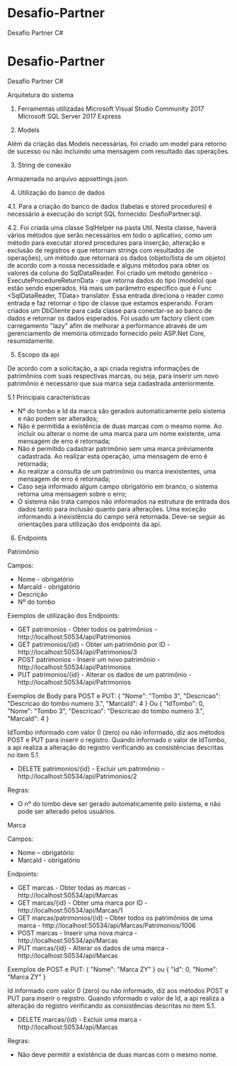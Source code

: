 # Desafio-Partner
Desafio Partner C#

# Desafio-Partner
Desafio Partner C#

Arquitetura do sistema


1. Ferramentas utilizadas
Microsoft Visual Studio Community 2017
Microsoft SQL Server 2017 Express


2. Models

Além da criação das Models necessárias, foi criado um model para retorno de sucesso ou não incluindo uma mensagem com resultado das operações.


3. String de conexão

Armazenada no arquivo appsettings.json.


4. Utilização do banco de dados

4.1. Para a criação do banco de dados (tabelas e stored procedures) é necessário a execução do script SQL fornecido: DesfioPartner.sql.

4.2. Foi criada uma classe SqlHelper na pasta Util. Nesta classe, haverá vários métodos que serão necessários em todo o aplicativo, como um método para executar stored procedures para inserção, alteração e exclusão de registros e que retornam strings com resultados de operações), um método que retornará os dados (objeto/lista de um objeto) de acordo com a nossa necessidade e alguns métodos para obter os valores da coluna do SqlDataReader.
Foi criado um método genérico - ExecuteProcedureReturnData - que retorna dados do tipo (modelo) que estão sendo esperados. Há mais um parâmetro específico que é Func <SqlDataReader, TData> translator. Essa entrada direciona o reader como entrada e faz retornar o tipo de classe que estamos esperando. 
Foram criados um DbCliente para cada classe para conectar-se ao banco de dados e retornar os dados esperados.
Foi usado um factory client com carregamento "lazy" afim de melhorar a performance através de um gerenciamento de memória otimizado fornecido pelo ASP.Net Core, resumidamente.


5. Escopo da api

De acordo com a solicitação, a api criada registra informações de patrimônios com suas respectivas marcas, ou seja, para inserir um novo patrimônio é necessário que sua marca seja cadastrada anteriormente.

5.1 Principais características

- Nº do tombo e Id da marca são gerados automaticamente pelo sistema e não podem ser alterados;
- Não é permitida a existência de duas marcas com o mesmo nome. Ao incluir ou alterar o nome de uma marca para um nome existente, uma mensagem de erro é retornada;
- Não é permitido cadastrar patrimônio sem uma marca préviamente cadastrada. Ao realizar esta operação, uma mensagem de erro é retornada;
- Ao realizar a consulta de um patrimônio ou marca inexistentes, uma mensagem de erro é retornada;
- Caso seja informado algum campo obrigatório em branco, o sistema retorna uma mensagem sobre o erro;
- O sistema não trata campos não informados na estrutura de entrada dos dados tanto para inclusão quanto para alterações. Uma exceção informando a inexistência do campo será retornada. Deve-se seguir as orientações para utilização dos endpoints da api.


6. Endpoints

Patrimônio

Campos:
- Nome - obrigatório
- MarcaId - obrigatório
- Descrição
- Nº do tombo

Exemplos de utilização dos Endpoints:
- GET patrimonios - Obter todos os patrimônios - http://localhost:50534/api/Patrimonios
- GET patrimonios/{id} - Obter um patrimônio por ID - http://localhost:50534/api/Patrimonios/3
- POST patrimonios - Inserir um novo patrimônio - http://localhost:50534/api/Patrimonios
- PUT patrimonios/{id} - Alterar os dados de um patrimônio - http://localhost:50534/api/Patrimonios

Exemplos de Body para POST e PUT:
{
    "Nome": "Tombo 3",
    "Descricao": "Descricao do tombo numero 3.",
    "MarcaId": 4
}
Ou
{
    "IdTombo": 0,
    "Nome": "Tombo 3",
    "Descricao": "Descricao do tombo numero 3.",
    "MarcaId": 4
}

IdTombo informado com valor 0 (zero) ou não informado, diz aos métodos POST e PUT para inserir o registro. Quando informado o valor de IdTombo, a api realiza a alteração do registro verificando as consistências descritas no item 5.1.

- DELETE patrimonios/{id} - Excluir um patrimônio - http://localhost:50534/api/Patrimonios/2

Regras:
- O nº do tombo deve ser gerado automaticamente pelo sistema, e não pode ser alterado pelos usuários.


Marca

Campos:
- Nome – obrigatório
- MarcaId - obrigatório

Endpoints:
- GET marcas - Obter todas as marcas - http://localhost:50534/api/Marcas
- GET marcas/{id} - Obter uma marca por ID - http://localhost:50534/api/Marcas/1
- GET marcas/patrimonios/{id} – Obter todos os patrimônios de uma marca - http://localhost:50534/api/Marcas/Patrimonios/1006
- POST marcas - Inserir uma nova marca - http://localhost:50534/api/Marcas
- PUT marcas/{id} - Alterar os dados de uma marca - http://localhost:50534/api/Marcas

Exemplos de POST e PUT:
{
    "Nome": "Marca ZY"
}
ou
{
    "Id": 0,
    "Nome": "Marca ZY"
}

Id informado com valor 0 (zero) ou não informado, diz aos métodos POST e PUT para inserir o registro. Quando informado o valor de Id, a api realiza a alteração do registro verificando as consistências descritas no item 5.1.

- DELETE marcas/{id} - Excluir uma marca - http://localhost:50534/api/Marcas

Regras:
- Não deve permitir a existência de duas marcas com o mesmo nome.
